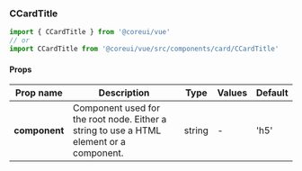 ### CCardTitle

```jsx
import { CCardTitle } from '@coreui/vue'
// or
import CCardTitle from '@coreui/vue/src/components/card/CCardTitle'
```

#### Props

| Prop name     | Description                                                                             | Type   | Values | Default |
| ------------- | --------------------------------------------------------------------------------------- | ------ | ------ | ------- |
| **component** | Component used for the root node. Either a string to use a HTML element or a component. | string | -      | 'h5'    |
